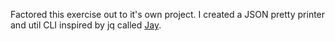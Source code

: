 Factored this exercise out to it's own project. I created a JSON pretty printer and util CLI inspired by jq called [Jay](https://github.com/mharrisb1/jay).

